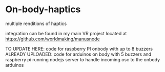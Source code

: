 # On-body-haptics
multiple renditions of haptics

integration can be found in my main VR project located at https://github.com/worldmaking/manusnode

TO UPDATE HERE:   code for raspberry PI onbody with up to 8 buzzers
ALREADY UPLOADED: code for arduinos on body with 5 buzzers and raspberry pi running nodejs server to handle incoming osc to the onbody arduinos
